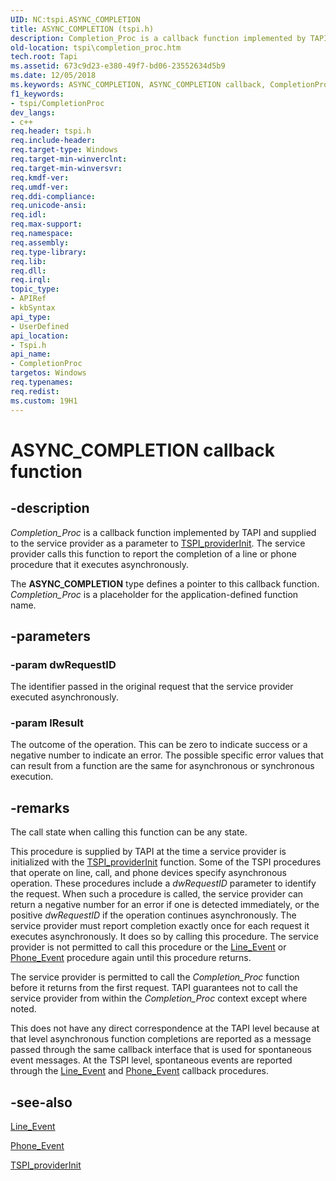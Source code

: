 ```yaml
---
UID: NC:tspi.ASYNC_COMPLETION
title: ASYNC_COMPLETION (tspi.h)
description: Completion_Proc is a callback function implemented by TAPI and supplied to the service provider as a parameter to TSPI_providerInit.
old-location: tspi\completion_proc.htm
tech.root: Tapi
ms.assetid: 673c9d23-e380-49f7-bd06-23552634d5b9
ms.date: 12/05/2018
ms.keywords: ASYNC_COMPLETION, ASYNC_COMPLETION callback, CompletionProc, CompletionProc callback function [TAPI 2.2], _tspi_async_completion, tspi.async_completion, tspi.completion_proc, tspi/CompletionProc
f1_keywords:
- tspi/CompletionProc
dev_langs:
- c++
req.header: tspi.h
req.include-header: 
req.target-type: Windows
req.target-min-winverclnt: 
req.target-min-winversvr: 
req.kmdf-ver: 
req.umdf-ver: 
req.ddi-compliance: 
req.unicode-ansi: 
req.idl: 
req.max-support: 
req.namespace: 
req.assembly: 
req.type-library: 
req.lib: 
req.dll: 
req.irql: 
topic_type:
- APIRef
- kbSyntax
api_type:
- UserDefined
api_location:
- Tspi.h
api_name:
- CompletionProc
targetos: Windows
req.typenames: 
req.redist: 
ms.custom: 19H1
---
```


# ASYNC_COMPLETION callback function


## -description


<i>Completion_Proc</i> is a callback function implemented by TAPI and supplied to the service provider as a parameter to 
<a href="https://docs.microsoft.com/windows/desktop/api/tspi/nf-tspi-tspi_providerinit">TSPI_providerInit</a>. The service provider calls this function to report the completion of a line or phone procedure that it executes asynchronously.

The <b>ASYNC_COMPLETION</b> type defines a pointer to this callback function. <i>Completion_Proc</i> is a placeholder for the application-defined function name.


## -parameters




### -param dwRequestID

The identifier passed in the original request that the service provider executed asynchronously.


### -param lResult

The outcome of the operation. This can be zero to indicate success or a negative number to indicate an error. The possible specific error values that can result from a function are the same for asynchronous or synchronous execution.


## -remarks



The call state when calling this function can be any state.

This procedure is supplied by TAPI at the time a service provider is initialized with the 
<a href="https://docs.microsoft.com/windows/desktop/api/tspi/nf-tspi-tspi_providerinit">TSPI_providerInit</a> function. Some of the TSPI procedures that operate on line, call, and phone devices specify asynchronous operation. These procedures include a <i>dwRequestID</i> parameter to identify the request. When such a procedure is called, the service provider can return a negative number for an error if one is detected immediately, or the positive <i>dwRequestID</i> if the operation continues asynchronously. The service provider must report completion exactly once for each request it executes asynchronously. It does so by calling this procedure. The service provider is not permitted to call this procedure or the 
<a href="https://docs.microsoft.com/windows/desktop/api/tspi/nc-tspi-lineevent">Line_Event</a> or 
<a href="https://docs.microsoft.com/windows/desktop/api/tspi/nc-tspi-phoneevent">Phone_Event</a> procedure again until this procedure returns.

The service provider is permitted to call the 
<i>Completion_Proc</i> function before it returns from the first request. TAPI guarantees not to call the service provider from within the 
<i>Completion_Proc</i> context except where noted.

This does not have any direct correspondence at the TAPI level because at that level asynchronous function completions are reported as a message passed through the same callback interface that is used for spontaneous event messages. At the TSPI level, spontaneous events are reported through the 
<a href="https://docs.microsoft.com/windows/desktop/api/tspi/nc-tspi-lineevent">Line_Event</a> and 
<a href="https://docs.microsoft.com/windows/desktop/api/tspi/nc-tspi-phoneevent">Phone_Event</a> callback procedures.




## -see-also




<a href="https://docs.microsoft.com/windows/desktop/api/tspi/nc-tspi-lineevent">Line_Event</a>



<a href="https://docs.microsoft.com/windows/desktop/api/tspi/nc-tspi-phoneevent">Phone_Event</a>



<a href="https://docs.microsoft.com/windows/desktop/api/tspi/nf-tspi-tspi_providerinit">TSPI_providerInit</a>
 

 

